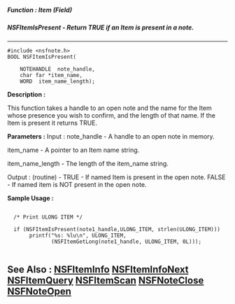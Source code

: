 ##### Function : Item (Field)
##### NSFItemIsPresent - Return TRUE if an Item is present in a note.
---
```
#include <nsfnote.h>
BOOL NSFItemIsPresent(

	NOTEHANDLE  note_handle,
	char far *item_name,
	WORD  item_name_length);
```
**Description :**

This function takes a handle to an open note and the name for the Item whose 
presence you wish to confirm, and the length of that name.  If the Item is 
present it returns TRUE.

**Parameters :**
Input :
note_handle  -  A handle to an open note in memory.

item_name  -  A pointer to an Item name string.

item_name_length  -  The length of the item_name string.

Output :
(routine)  -  TRUE - If named Item is present in the open note.  FALSE - If named item is NOT present in the open note.



**Sample Usage :**
```

  /* Print ULONG ITEM */
 
  if (NSFItemIsPresent(note1_handle,ULONG_ITEM, strlen(ULONG_ITEM)))
       printf("%s: %lu\n", ULONG_ITEM,
              (NSFItemGetLong(note1_handle, ULONG_ITEM, 0L)));


```
**See Also :**
[NSFItemInfo](/reference/Func/NSFItemInfo)
[NSFItemInfoNext](/reference/Func/NSFItemInfoNext)
[NSFItemQuery](/reference/Func/NSFItemQuery)
[NSFItemScan](/reference/Func/NSFItemScan)
[NSFNoteClose](/reference/Func/NSFNoteClose)
[NSFNoteOpen](/reference/Func/NSFNoteOpen)
---
